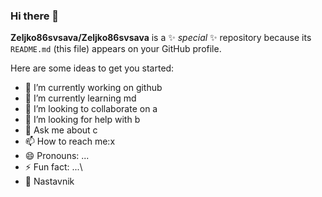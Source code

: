 ### Hi there 👋


**Zeljko86svsava/Zeljko86svsava** is a ✨ _special_ ✨ repository because its `README.md` (this file) appears on your GitHub profile.

Here are some ideas to get you started:

- 🔭 I’m currently working on github
- 🌱 I’m currently learning md
- 👯 I’m looking to collaborate on a
- 🤔 I’m looking for help with b
- 💬 Ask me about c
- 📫 How to reach me:x
- 😄 Pronouns: ...
- ⚡ Fun fact: ...\
- :office: Nastavnik

